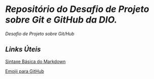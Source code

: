 # *Repositório do Desafio de Projeto sobre Git e GitHub da DIO.*
*Desafio de Projeto sobre Git/Hub*

## *Links Úteis*
[Sintaxe Básica do Markdown](https://www.markdownguide.org/basic-syntax/)

[Emojii para GitHub](https://github.com/ikatyang/emoji-cheat-sheet/blob/master/README.md)
